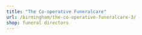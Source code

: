 ```yaml
---
title: "The Co-operative Funeralcare"
url: /birmingham/the-co-operative-funeralcare-3/
shop: funeral directors
---
```


